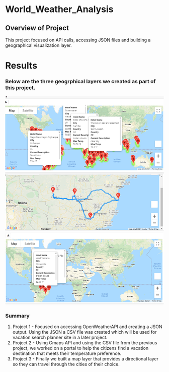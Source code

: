 # World_Weather_Analysis
## Overview of Project
This project focused on API calls, accessing JSON files and building a geographical visualization layer.
  

# Results
### Below are the three geogrphical layers we created as part of this project.

<img src=/Vacation_Search/WeatherPy_Vacation_map.png alt="Vacation Search"/>
<img src=/Vacation_Itinerary/WeatherPy_travel_map.png alt="Direction Layer"/>
<img src=/Vacation_Itinerary/WeatherPy_travel_map_markers.png alt="InfoBox"/>

                            
### Summary
1. Project 1 - Focused on accessing OpenWeatherAPI and creating a JSON output. Using the JSON a CSV file was created which will be used for vacation search planner site in a later project.
2. Project 2 - Using Gmaps API and using the CSV file from the previous project, we worked on a portal to help the citizens find a vacation destination that meets their temperature preference.
3. Project 3 - Finally we built a map layer that provides a directional layer so they can travel through the cities of their choice.
 
